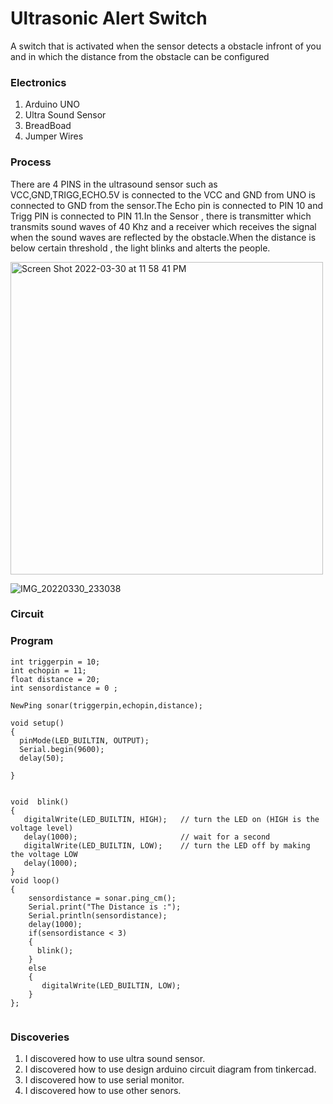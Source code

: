 # Ultrasonic Alert Switch
A switch that is activated when the sensor detects a obstacle infront of you and in which the distance from the obstacle can be configured 






### Electronics
1. Arduino UNO
2. Ultra Sound Sensor
3. BreadBoad
4. Jumper Wires


### Process
There are 4 PINS in the ultrasound sensor such as VCC,GND,TRIGG,ECHO.5V is connected to the VCC and GND from UNO is connected to GND from the sensor.The Echo pin is connected to PIN 10 and Trigg PIN is connected to PIN 11.In the Sensor , there is transmitter which transmits sound waves of 40 Khz and a receiver which receives the signal when the sound waves are reflected by the obstacle.When the distance is below certain threshold , the light blinks and alterts the people.

<img width="500" alt="Screen Shot 2022-03-30 at 11 58 41 PM" src="https://user-images.githubusercontent.com/31856059/160920445-7cd3aa9f-f7c6-4520-a19c-aeaafa5f8891.png">

![IMG_20220330_233038](https://user-images.githubusercontent.com/31856059/160920605-6b636e17-c981-460b-b71d-d735688146a7.jpg)

### Circuit


### Program
````
int triggerpin = 10;
int echopin = 11;
float distance = 20;
int sensordistance = 0 ;

NewPing sonar(triggerpin,echopin,distance);

void setup()
{
  pinMode(LED_BUILTIN, OUTPUT);
  Serial.begin(9600);
  delay(50);

}


void  blink()
{
   digitalWrite(LED_BUILTIN, HIGH);   // turn the LED on (HIGH is the voltage level)
   delay(1000);                       // wait for a second
   digitalWrite(LED_BUILTIN, LOW);    // turn the LED off by making the voltage LOW
   delay(1000);
}
void loop()
{
    sensordistance = sonar.ping_cm();
    Serial.print("The Distance is :");
    Serial.println(sensordistance);
    delay(1000);
    if(sensordistance < 3)
    {
      blink();
    }
    else
    {
       digitalWrite(LED_BUILTIN, LOW);
    }
};


````

### Discoveries 
1.  I discovered how to use ultra sound sensor. 
2.  I discovered how to use design arduino circuit diagram from tinkercad. 
3.  I discovered how to use serial monitor.
4.  I discovered how to use other senors.
